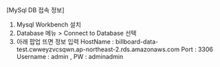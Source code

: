 [MySql DB 접속 정보]
1. Mysql Workbench 설치
2. Database 메뉴 > Connect to Database 선택
3. 아래 팝업 뜨면 정보 입력
   HostName : billboard-data-test.cwweyzvcsqwn.ap-northeast-2.rds.amazonaws.com
   Port : 3306
   Username : admin , PW : adminadmin
 
 
